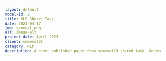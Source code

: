 ```yaml
---
layout: default
modal-id: 2
title: NLP Shared Task
date: 2023-04-17
img: semeval.png
alt: image-alt
project-date: April 2023
client: semeval23
category: NLP
description: A short published paper from semeval23 shared task. Generating clickbait spoilers using LLM's with my university professor. https://aclanthology.org/2023.semeval-1.66/
---
```

